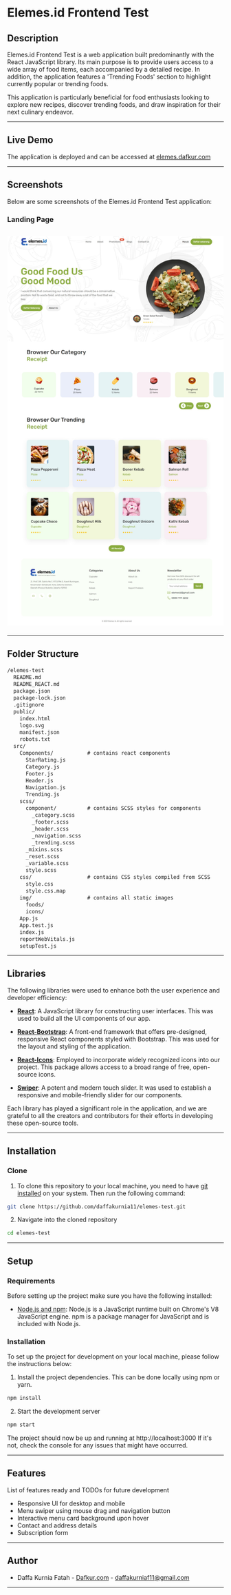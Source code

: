 # Elemes.id Frontend Test

## Description

Elemes.id Frontend Test is a web application built predominantly with the React JavaScript library. Its main purpose is to provide users access to a wide array of food items, each accompanied by a detailed recipe. In addition, the application features a 'Trending Foods' section to highlight currently popular or trending foods.

This application is particularly beneficial for food enthusiasts looking to explore new recipes, discover trending foods, and draw inspiration for their next culinary endeavor.

---

## Live Demo

The application is deployed and can be accessed at [elemes.dafkur.com](http://elemes.dafkur.com)

---

## Screenshots

Below are some screenshots of the Elemes.id Frontend Test application:

### Landing Page

## ![Landing Page](/Web-capture.jpeg)

---

## Folder Structure

```
/elemes-test
  README.md
  README_REACT.md
  package.json
  package-lock.json
  .gitignore
  public/
    index.html
    logo.svg
    manifest.json
    robots.txt
  src/
    Components/           # contains react components
      StarRating.js
      Category.js
      Footer.js
      Header.js
      Navigation.js
      Trending.js
    scss/
      component/          # contains SCSS styles for components
        _category.scss
        _footer.scss
        _header.scss
        _navigation.scss
        _trending.scss
      _mixins.scss
      _reset.scss
      _variable.scss
      style.scss
    css/                  # contains CSS styles compiled from SCSS
      style.css
      style.css.map
    img/                  # contains all static images
      foods/
      icons/
    App.js
    App.test.js
    index.js
    reportWebVitals.js
    setupTest.js

```

---

## Libraries

The following libraries were used to enhance both the user experience and developer efficiency:

- **[React](https://reactjs.org/)**: A JavaScript library for constructing user interfaces. This was used to build all the UI components of our app.

- **[React-Bootstrap](https://react-bootstrap.github.io/)**: A front-end framework that offers pre-designed, responsive React components styled with Bootstrap. This was used for the layout and styling of the application.

- **[React-Icons](https://react-icons.github.io/react-icons/)**: Employed to incorporate widely recognized icons into our project. This package allows access to a broad range of free, open-source icons.

- **[Swiper](https://swiperjs.com/react)**: A potent and modern touch slider. It was used to establish a responsive and mobile-friendly slider for our components.

Each library has played a significant role in the application, and we are grateful to all the creators and contributors for their efforts in developing these open-source tools.

---

## Installation

### Clone

1. To clone this repository to your local machine, you need to have [git installed](https://git-scm.com/book/en/v2/Getting-Started-Installing-Git) on your system. Then run the following command:

```bash
git clone https://github.com/daffakurnia11/elemes-test.git
```

2. Navigate into the cloned repository

```bash
cd elemes-test
```

---

## Setup

### Requirements

Before setting up the project make sure you have the following installed:

- [Node.js and npm](https://nodejs.org/en/download/): Node.js is a JavaScript runtime built on Chrome's V8 JavaScript engine. npm is a package manager for JavaScript and is included with Node.js.

### Installation

To set up the project for development on your local machine, please follow the instructions below:

1. Install the project dependencies. This can be done locally using npm or yarn.

```bash
npm install
```

2. Start the development server

```bash
npm start
```

The project should now be up and running at http://localhost:3000
If it's not, check the console for any issues that might have occurred.

---

## Features

List of features ready and TODOs for future development

- Responsive UI for desktop and mobile
- Menu swiper using mouse drag and navigation button
- Interactive menu card background upon hover
- Contact and address details
- Subscription form

---

## Author

- Daffa Kurnia Fatah - [Dafkur.com](https://dafkur.com/) - daffakurniaf11@gmail.com

---
